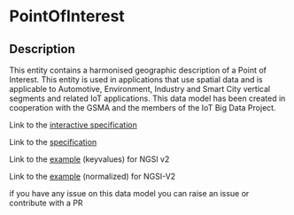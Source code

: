 # PointOfInterest

## Description 

This entity contains a harmonised geographic description of a Point of Interest. This entity is used in applications
that use spatial data and is applicable to Automotive, Environment, Industry and Smart City vertical segments and
related IoT applications. This data model has been created in cooperation with the GSMA and the members of the
IoT Big Data Project.


Link to the [interactive specification](https://swagger.lab.fiware.org/?url=https://smart-data-models.github.io/dataModel.PointOfInterest/PointOfInterest/swagger.yaml)

Link to the [specification](https://smart-data-models.github.io/dataModel.PointOfInterest/PointOfInterest/doc/spec.md)

Link to the [example](https://smart-data-models.github.io/dataModel.PointOfInterest/PointOfInterest/examples/example.json) (keyvalues) for NGSI v2

Link to the [example](https://smart-data-models.github.io/dataModel.PointOfInterest/PointOfInterest/examples/example-normalized.json) (normalized) for NGSI-V2


 if you have any issue on this data model you can raise an issue or contribute with a PR